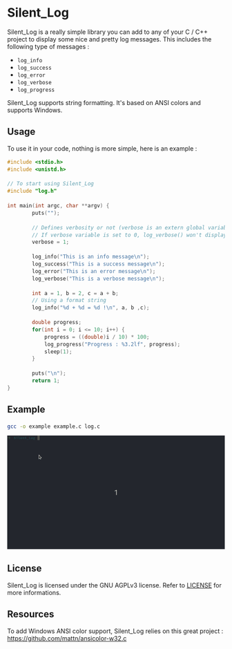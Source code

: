 # Silent_Log

Silent_Log is a really simple library you can add to any of your C / C++ project to display some nice and pretty log messages. This includes the following type of messages : 

- `log_info`
- `log_success`
- `log_error`
- `log_verbose`
- `log_progress`

Silent_Log supports string formatting. It's based on ANSI colors and supports Windows.

## Usage

To use it in your code, nothing is more simple, here is an example : 

```c
#include <stdio.h>
#include <unistd.h>

// To start using Silent_Log
#include "log.h"

int main(int argc, char **argv) {
        puts("");

        // Defines verbosity or not (verbose is an extern global variable)
        // If verbose variable is set to 0, log_verbose() won't display anything
        verbose = 1;

        log_info("This is an info message\n");
        log_success("This is a success message\n");
        log_error("This is an error message\n");
        log_verbose("This is a verbose message\n");

        int a = 1, b = 2, c = a + b;
        // Using a format string
        log_info("%d + %d = %d !\n", a, b ,c);

        double progress;
        for(int i = 0; i <= 10; i++) {
            progress = ((double)i / 10) * 100;
            log_progress("Progress : %3.2lf", progress);
            sleep(1);
        }

        puts("\n");
        return 1;
}
```

## Example

```bash
gcc -o example example.c log.c
```
![Demo gif](examples/demo.gif)

## License

Silent_Log is licensed under the GNU AGPLv3 license. Refer to [LICENSE](https://github.com/SilentVoid13/Silent_Log/blob/master/LICENSE.txt) for more informations.

## Resources

To add Windows ANSI color support, Silent_Log relies on this great project : https://github.com/mattn/ansicolor-w32.c

